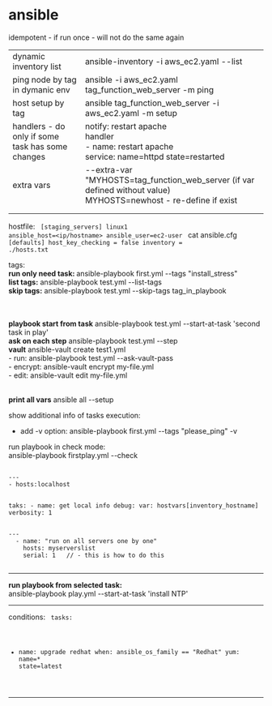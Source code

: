 # ansible
idempotent - if run once - will not do the same again 

<table>
  <tr><td>dynamic inventory list</td> <td> ansible-inventory -i aws_ec2.yaml --list</td> </tr>
<tr><td>ping node by tag in dymanic env</td> <td>ansible -i aws_ec2.yaml tag_function_web_server -m ping</td> </tr>
<tr><td>host setup by tag</td> <td>ansible tag_function_web_server -i aws_ec2.yaml -m setup</td> </tr>
<tr><td>handlers - do only if some task has some changes</td> <td>notify: restart apache <br> handler<br>- name: restart apache<br>service: name=httpd state=restarted </td> </tr>
<tr><td>extra vars </td> <td>--extra-var "MYHOSTS=tag_function_web_server  (if var defined without value) <br> MYHOSTS=newhost - re-define if exist</td> </tr>
<tr><td></td> <td></td> </tr>
<tr><td></td> <td></td> </tr>
 </table>




hostfile:
<code>
[staging_servers]
linux1 ansible_host=<ip/hostname> ansible_user=ec2-user
</code>
cat ansible.cfg 
<code>
[defaults]
host_key_checking = false
inventory         = ./hosts.txt
  </code>
  
  
tags:
<br> <b>run only need task:   </b>ansible-playbook first.yml --tags "install_stress"
<br> <b>list tags:</b> ansible-playbook test.yml --list-tags
<br> <b>skip tags:</b> ansible-playbook test.yml --skip-tags tag_in_playbook
  
  <br><b></b>
<br><b>playbook start from task</b> ansible-playbook test.yml --start-at-task 'second task in play'
<br><b>ask on each step</b> ansible-playbook test.yml --step 
<br><b>vault</b> ansible-vault create test1.yml
<br>- run: ansible-playbook test.yml --ask-vault-pass
<br>- encrypt: ansible-vault encrypt my-file.yml
<br>- edit: ansible-vault edit my-file.yml
  
<br><b>print all vars</b> ansible all --setup
  
show additional info of tasks execution:
  - add -v option: ansible-playbook first.yml --tags "please_ping" -v

  
run playbook in check mode:
<br> ansible-playbook firstplay.yml --check
  
  
<code>
---
- hosts:localhost
  
  taks:
    - name: get local info
      debug:
      var: hostvars[inventory_hostname]
      verbosity: 1
  </code>
  
  
  
<code>
---
  - name: "run on all servers one by one"
    hosts: myserverslist
    serial: 1   // - this is how to do this
  </code>
  
  
-----
  <b>run playbook from selected task:</b><br>
ansible-playbook play.yml --start-at-task 'install NTP'

----
conditions:
<code>
tasks:
  - name: upgrade redhat
    when: ansible_os_family == "Redhat"
    yum: name=* state=latest
</code>
  
-----------
